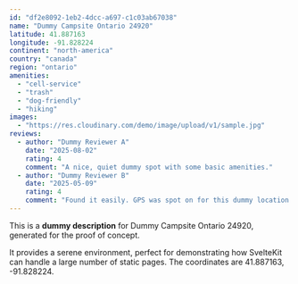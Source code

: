 ```yaml
---
id: "df2e8092-1eb2-4dcc-a697-c1c03ab67038"
name: "Dummy Campsite Ontario 24920"
latitude: 41.887163
longitude: -91.828224
continent: "north-america"
country: "canada"
region: "ontario"
amenities:
  - "cell-service"
  - "trash"
  - "dog-friendly"
  - "hiking"
images:
  - "https://res.cloudinary.com/demo/image/upload/v1/sample.jpg"
reviews:
  - author: "Dummy Reviewer A"
    date: "2025-08-02"
    rating: 4
    comment: "A nice, quiet dummy spot with some basic amenities."
  - author: "Dummy Reviewer B"
    date: "2025-05-09"
    rating: 4
    comment: "Found it easily. GPS was spot on for this dummy location."
---
```


This is a **dummy description** for Dummy Campsite Ontario 24920, generated for the proof of concept.

It provides a serene environment, perfect for demonstrating how SvelteKit can handle a large number of static pages. The coordinates are 41.887163, -91.828224.
